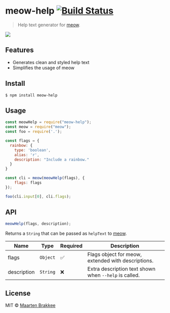 # meow-help [![Build Status](https://travis-ci.org/maartenbrakkee/meow-help.svg?branch=master)](https://travis-ci.org/maartenbrakkee/meow-help)

> Help text generator for [meow](https://github.com/sindresorhus/meow).

![](https://media.giphy.com/media/KjqnOCVXbIkiA/giphy.gif)

## Features

- Generates clean and styled help text
- Simplifies the usage of meow

## Install

```
$ npm install meow-help
```

## Usage

```js
const meowHelp = require("meow-help");
const meow = require("meow");
const foo = require('.');

const flags = {
  rainbow: {
    type: 'boolean',
    alias: 'r',
    description: "Include a rainbow."
  }
}

const cli = meow(meowHelp(flags), {
	flags: flags
});

foo(cli.input[0], cli.flags);
```
## API

```js
meowHelp(flags, description);
```

Returns a `String` that can be passed as `helpText` to [meow](https://github.com/sindresorhus/meow).

| Name | Type | Required | Description |
| --- | --- | --- | --- |
| flags | `Object` | ✅ | Flags object for meow, extended with descriptions. |
| description | `String` | ❌ | Extra description text shown when `--help` is called. |


## License

MIT © [Maarten Brakkee](https://maartenbrakkee.nl)
